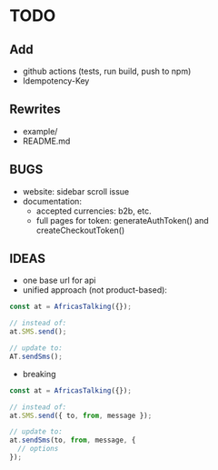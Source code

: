 # TODO

## Add

- github actions (tests, run build, push to npm)
- Idempotency-Key

## Rewrites

- example/
- README.md

## BUGS

- website: sidebar scroll issue
- documentation:
  - accepted currencies: b2b, etc.
  - full pages for token: generateAuthToken() and createCheckoutToken()

## IDEAS

- one base url for api
- unified approach (not product-based):

```js
const at = AfricasTalking({});

// instead of:
at.SMS.send();

// update to:
AT.sendSms();
```

- breaking

```js
const at = AfricasTalking({});

// instead of:
at.SMS.send({ to, from, message });

// update to:
at.sendSms(to, from, message, {
  // options
});
```
